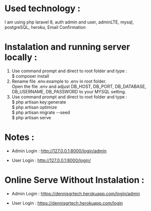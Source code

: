 # Used technology :

I am using php laravel 8, auth admin and user, adminLTE, mysql, postgreSQL, heroku, Email Confirmation

# Instalation and running server locally :

1. Use command prompt and direct to root folder and type :</br>
   $ composer install</br>
2. Rename file .env.example to .env in root folder.</br>
   Open the file .env and adjust DB_HOST, DB_PORT, DB_DATABASE, DB_USERNAME, DB_PASSWORD to your MYSQL setting.</br>
3. Use command prompt and direct to root folder and type :  
   $ php artisan key:generate</br>
   $ php artisan optimize</br>
   $ php artisan migrate --seed</br>
   $ php artisan serve</br>

# Notes :

  - Admin Login : http://127.0.0.1:8000/login/admin </br>
  
  - User Login : http://127.0.0.1:8000/login/ </br>

# Online Serve Without Instalation :

  - Admin Login : https://dennisgrtech.herokuapp.com/login/admin </br>
  
  - User Login  : https://dennisgrtech.herokuapp.com/login </br>